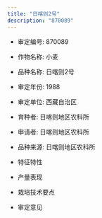 ```yaml
---
title: "日喀则2号"
description: "870089"
---
```

* 审定编号:  870089

*  作物名称:  小麦

*  品种名称:  日喀则2号

*  审定年份:  1988

*  审定单位:  西藏自治区

* 育种者:  日喀则地区农科所

*  申请者:  日喀则地区农科所

*  品种来源:  日喀则地区农科所

*  特征特性


*  产量表现


*  栽培技术要点


*  审定意见

